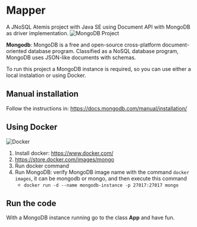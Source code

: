# Mapper

A JNoSQL Atemis project with Java SE using Document API with MongoDB as driver implementation.
![MongoDB Project](http://www.jnosql.org/img/logos/mongodb.png)

**Mongodb**: MongoDB is a free and open-source cross-platform document-oriented database program. Classified as a NoSQL database program, MongoDB uses JSON-like documents with schemas.

To run this project a MongoDB instance is required, so you can use either a local instalation or using Docker.

## Manual installation
Follow the instructions in: https://docs.mongodb.com/manual/installation/

## Using Docker

![Docker](https://www.docker.com/sites/default/files/horizontal_large.png)

1. Install docker: https://www.docker.com/
1. https://store.docker.com/images/mongo
1. Run docker command
1. Run MongoDB: verify MongoDB image name with the command `docker images`, it can be mongodb or mongo, and then execute this command 
    * `docker run -d --name mongodb-instance -p 27017:27017 mongo`

## Run the code

With a MongoDB instance running go to the class **App** and have fun.